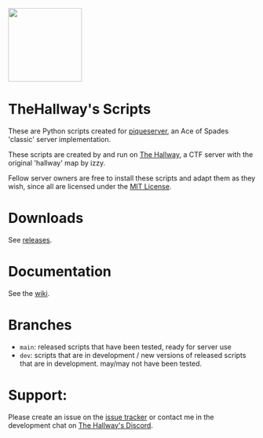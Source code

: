 <img style="text-align: center;" src="https://user-images.githubusercontent.com/59464084/113531176-a1921480-95fa-11eb-99ff-8c1bb27f21a4.png" width="150" height="150">

# TheHallway's Scripts
These are Python scripts created for [piqueserver](https://github.com/lokka30/THProxyDetector/issues), an Ace of Spades 'classic' server implementation.

These scripts are created by and run on [The Hallway](https://discord.gg/ButndsdGua), a CTF server with the original 'hallway' map by izzy.

Fellow server owners are free to install these scripts and adapt them as they wish, since all are licensed under the [MIT License](https://github.com/lokka30/TheHallwayScripts/blob/main/LICENSE).

# Downloads
See [releases](https://github.com/lokka30/TheHallwayScripts/releases).

# Documentation
See the [wiki](https://github.com/lokka30/TheHallwayScripts/wiki).

# Branches
* `main`: released scripts that have been tested, ready for server use
* `dev`: scripts that are in development / new versions of released scripts that are in development. may/may not have been tested.

# Support:
Please create an issue on the [issue tracker](https://github.com/lokka30/THProxyDetector/issues) or contact me in the development chat on [The Hallway's Discord](https://discord.gg/ButndsdGua).
